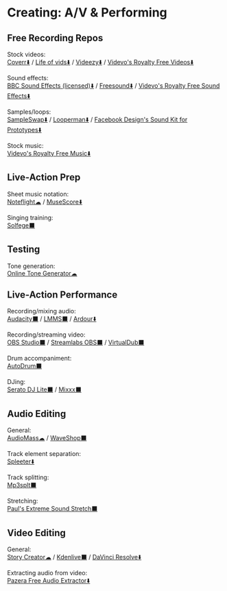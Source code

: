 # Creating: A/V & Performing

## Free Recording Repos

Stock videos:  
	[Coverr⬇️](https://coverr.co/) / 
	[Life of vids⬇️](https://www.lifeofvids.com/) / 
	[Videezy⬇️](https://www.videezy.com/) / 
	[Videvo's Royalty Free Videos⬇️](https://www.videvo.net/stock-video-footage/)

Sound effects:  
	[BBC Sound Effects (licensed)⬇️](http://bbcsfx.acropolis.org.uk/) / 
	[Freesound⬇️](https://freesound.org/) / 
	[Videvo's Royalty Free Sound Effects⬇️](https://www.videvo.net/royalty-free-sound-effects/)

Samples/loops:  
	[SampleSwap⬇️](https://sampleswap.org/) / 
	[Looperman⬇️](https://www.looperman.com/) / 
    [Facebook Design's Sound Kit for Prototypes⬇️](https://facebook.design/soundkit)

Stock music:  
	[Videvo's Royalty Free Music⬇️](https://www.videvo.net/royalty-free-music/)

## Live-Action Prep

Sheet music notation:  
	[Noteflight☁](https://www.noteflight.com/) / 
	[MuseScore⬇️](https://musescore.org/)

Singing training:  
	[Solfege⬛](https://portableapps.com/apps/education/solfege-portable)

## Testing

Tone generation:  
	[Online Tone Generator☁](https://www.szynalski.com/tone-generator/)

## Live-Action Performance

Recording/mixing audio:  
	[Audacity⬛](https://www.audacityteam.org/) / 
	[LMMS⬛](https://lmms.io/) / 
	[Ardour⬇️](https://ardour.org/)

Recording/streaming video:  
	[OBS Studio⬛](https://obsproject.com/) / 
	[Streamlabs OBS⬛](https://streamlabs.com/streamlabs-obs) / 
	[VirtualDub⬛](https://sourceforge.net/projects/virtualdub/)

Drum accompaniment:  
	[AutoDrum⬛](https://openmidiproject.osdn.jp/AutoDrum_en.html)

DJing:  
	[Serato DJ Lite⬛](https://serato.com/dj/lite) / 
	[Mixxx⬛](https://www.mixxx.org/)

## Audio Editing

General:  
	[AudioMass☁](https://audiomass.co/) / 
	[WaveShop⬛](http://waveshop.sourceforge.net/)

Track element separation:  
	[Spleeter⬇️](https://github.com/deezer/spleeter)

Track splitting:  
	[Mp3splt⬛](http://mp3splt.sourceforge.net/mp3splt_page/home.php)
	
Stretching:  
	[Paul's Extreme Sound Stretch⬛](http://hypermammut.sourceforge.net/paulstretch/)

## Video Editing

General:  
	[Story Creator☁](https://storycreatorapp.com/) / 
	[Kdenlive⬛](https://kdenlive.org/) / 
	[DaVinci Resolve⬇️](https://www.blackmagicdesign.com/products/davinciresolve/)

Extracting audio from video:  
	[Pazera Free Audio Extractor⬇️](http://www.pazera-software.com/products/audio-extractor/)

